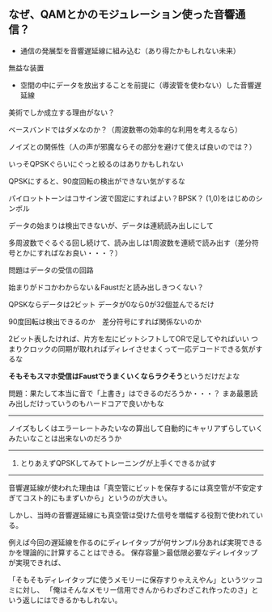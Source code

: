 ## なぜ、QAMとかのモジュレーション使った音響通信？

- 通信の発展型を音響遅延線に組み込む（あり得たかもしれない未来）

無益な装置

- 空間の中にデータを放出することを前提に（導波管を使わない）した音響遅延線

美術でしか成立する理由がない？


ベースバンドではダメなのか？（周波数帯の効率的な利用を考えるなら）

ノイズとの関係性（人の声が邪魔ならその部分を避けて使えば良いのでは？）

いっそQPSKぐらいにぐっと絞るのはありかもしれない

QPSKにすると、90度回転の検出ができない気がするな

パイロットトーンはコサイン波で固定にすればよい？BPSK？
(1,0)をはじめのシンボル

データの始まりは検出できないが、データは連続読み出しにして

多周波数でぐるぐる回し続けて、読み出しは1周波数を連続で読み出す（差分符号とかにすればなお良い・・・？）

問題はデータの受信の回路

始まりがドコかわからない＆Faustだと読み出しきつくない？

QPSKならデータは2ビット
データが0なら0が32個並んでるだけ

90度回転は検出できるのか　差分符号にすれば関係ないのか

2ビット表したければ、片方を左にビットシフトしてORで足してやればいい
つまりクロックの同期が取れればディレイさせまくって一応デコードできる気がするな

**そもそもスマホ受信はFaustでうまくいくならラクそう**というだけだよな

問題：果たして本当に音で「上書き」はできるのだろうか・・・？
まあ最悪読み出しだけっていうのもハードコアで良いかもな

---

ノイズもしくはエラーレートみたいなの算出して自動的にキャリアずらしていくみたいなことは出来ないのだろうか



---

1. とりあえずQPSKしてみてトレーニングが上手くできるか試す

---

音響遅延線が使われた理由は「真空管にビットを保存するには真空管が不安定すぎてコスト的にもまずいから」というのが大きい。

しかし、当時の音響遅延線にも真空管は受けた信号を増幅する役割で使われている。

例えば今回の遅延線を作るのにディレイタップが何サンプル分あれば実現できるかを理論的に計算することはできる。
保存容量＞最低限必要なディレイタップ
が実現できれば、

「そもそもディレイタップに使うメモリーに保存すりゃええやん」というツッコミに対し、
「俺はそんなメモリー信用できんからわざわざこれ作ったのさ」という返しにはできるかもしれない。